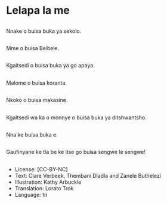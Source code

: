# Lelapa la me

##
Nnake o buisa buka ya
sekolo.

##
Mme o buisa Beibele.

##
Kgaitsedi o buisa buka
ya go apaya.

##
Malome o buisa
koranta.

##
Nkoko o buisa
makasine.

##
Kgaitsedi wa ka o
monnye o buisa buka
ya ditshwantsho.

##
Nna ke buisa buka e.

##
Gaufinyane ke tla be ke
itse go buisa sengwe le
sengwe!

##
* License: [CC-BY-NC]
* Text: Clare Verbeek, Thembani Dladla and Zanele Buthelezi
* Illustration: Kathy Arbuckle
* Translation: Lorato Trok
* Language: tn
